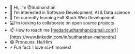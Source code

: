 - 👋 Hi, I’m @Sudharshan
- 👀 I’m interested in Software Development, AI & Data science
- 🌱 I’m currently learning Full Stack Web Development
- 💻I’m looking to collaborate on open source projects
- 📫 How to reach me [medarisudharshan@gmail.com] | [https://www.linkedin.com/in/sudharshan-mahendra]
- 😄 Pronouns: He/Him
- ⚡ Fun fact: I love sci-fi movies!

<!---
Sudharshan022/Sudharshan022 is a ✨ special ✨ repository because its `README.md` (this file) appears on your GitHub profile.
You can click the Preview link to take a look at your changes.
--->
